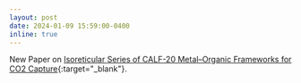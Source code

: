 ```yaml
---
layout: post
date: 2024-01-09 15:59:00-0400
inline: true
---
```


New Paper on [Isoreticular Series of CALF-20 Metal–Organic Frameworks for CO2 Capture](https://doi.org/10.1021/acsaenm.3c00622){:target="_blank"}.
